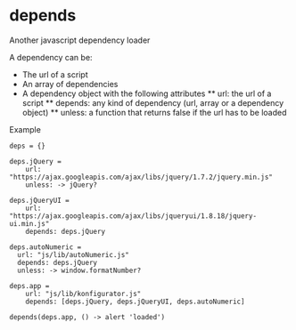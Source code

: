 depends
=======

Another javascript dependency loader

A dependency can be:

* The url of a script
* An array of dependencies
* A dependency object with the following attributes
** url: the url of a script
** depends: any kind of dependency (url, array or a dependency object)
** unless: a function that returns false if the url has to be loaded

Example



    deps = {}

    deps.jQuery = 
        url: "https://ajax.googleapis.com/ajax/libs/jquery/1.7.2/jquery.min.js"
        unless: -> jQuery?

    deps.jQueryUI = 
        url: "https://ajax.googleapis.com/ajax/libs/jqueryui/1.8.18/jquery-ui.min.js"
        depends: deps.jQuery

    deps.autoNumeric =
      url: "js/lib/autoNumeric.js"
      depends: deps.jQuery
      unless: -> window.formatNumber?

    deps.app = 
        url: "js/lib/konfigurator.js"
        depends: [deps.jQuery, deps.jQueryUI, deps.autoNumeric]

    depends(deps.app, () -> alert 'loaded')
